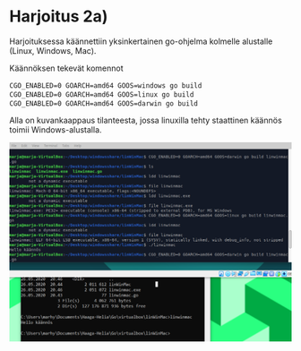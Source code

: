 # Harjoitus 2a)

Harjoituksessa käännettiin yksinkertainen go-ohjelma kolmelle alustalle (Linux, Windows, Mac).

Käännöksen tekevät komennot
```
CGO_ENABLED=0 GOARCH=amd64 GOOS=windows go build
CGO_ENABLED=0 GOARCH=amd64 GOOS=linux go build
CGO_ENABLED=0 GOARCH=amd64 GOOS=darwin go build
```

 Alla on kuvankaappaus tilanteesta, jossa linuxilla tehty staattinen käännös toimii Windows-alustalla.

![kuvankaappaus](https://raw.githubusercontent.com/marhyvar/go-programming-course/master/h2/linwinmac/linwinmac.png)